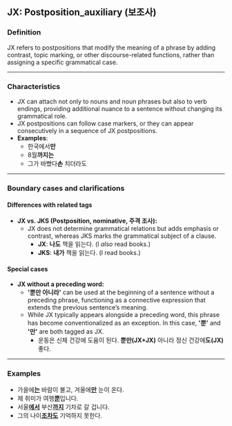 ## JX: Postposition_auxiliary (보조사)

### Definition
JX refers to postpositions that modify the meaning of a phrase by adding contrast, topic marking, or other discourse-related functions, rather than assigning a specific grammatical case.

---

### Characteristics
- JX can attach not only to nouns and noun phrases but also to verb endings, providing additional nuance to a sentence without changing its grammatical role.  
- JX postpositions can follow case markers, or they can appear consecutively in a sequence of JX postpositions.  
- **Examples**:
    - 한국에서**만**  
    - 8월**까지는**
    - 그가 바빴다**손** 치더라도

---

### Boundary cases and clarifications

#### Differences with related tags

- **JX vs. JKS (Postposition, nominative, 주격 조사):**  
  - JX does not determine grammatical relations but adds emphasis or contrast, whereas JKS marks the grammatical subject of a clause.  
    - **JX**: **나도** 책을 읽는다. (I *also* read books.)  
    - **JKS**: **내가** 책을 읽는다. (I read books.)  

#### Special cases
- **JX without a preceding word:**  
  - **'뿐만 아니라'** can be used at the beginning of a sentence without a preceding phrase, functioning as a connective expression that extends the previous sentence’s meaning. 
  - While JX typically appears alongside a preceding word, this phrase has become conventionalized as an exception. In this case, **'뿐'** and **'만'** are both tagged as JX.  
    - 운동은 신체 건강에 도움이 된다. **뿐만(JX+JX)** 아니라 정신 건강에**도(JX)** 좋다.  

---

### Examples
- 가을에<ins>**는**</ins> 바람이 불고, 겨울에<ins>**만**</ins> 눈이 온다.  
- 제 취미가 여행<ins>**뿐**</ins>입니다.  
- 서울<ins>**에서**</ins> 부산<ins>**까지**</ins> 기차로 갈 겁니다.  
- 그의 나이<ins>**조차**</ins><ins>**도**</ins> 기억하지 못한다.
